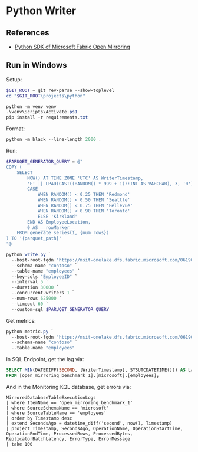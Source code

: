 # Python Writer

## References

* [Python SDK of Microsoft Fabric Open Mirroring](https://github.com/microsoft/fabric-toolbox/tree/main/tools/OpenMirroringPythonSDK)

## Run in Windows

Setup:

```powershell
$GIT_ROOT = git rev-parse --show-toplevel
cd "$GIT_ROOT\projects\python"

python -m venv venv
.\venv\Scripts\Activate.ps1
pip install -r requirements.txt
```

Format:

```powershell
python -m black --line-length 2000 .
```

Run:

```powershell
$PARUQET_GENERATOR_QUERY = @"
COPY (
    SELECT 
        NOW() AT TIME ZONE 'UTC' AS WriterTimestamp,
        'E' || LPAD(CAST((RANDOM() * 999 + 1)::INT AS VARCHAR), 3, '0') AS EmployeeID,
        CASE 
            WHEN RANDOM() < 0.25 THEN 'Redmond'
            WHEN RANDOM() < 0.50 THEN 'Seattle'
            WHEN RANDOM() < 0.75 THEN 'Bellevue'
            WHEN RANDOM() < 0.90 THEN 'Toronto'
            ELSE 'Kirkland'
        END AS EmployeeLocation,
        0 AS __rowMarker__
    FROM generate_series(1, {num_rows})
) TO '{parquet_path}'
"@

python write.py `
  --host-root-fqdn "https://msit-onelake.dfs.fabric.microsoft.com/061901d0-4d8b-4c91-b78f-2f11189fe530/1b74d8c9-0785-40b9-8120-be8d92baf650" `
  --schema-name "contoso" `
  --table-name "employees" `
  --key-cols "EmployeeID" `
  --interval 5 `
  --duration 30000 `
  --concurrent-writers 1 `
  --num-rows 625000 `
  --timeout 60 `
  --custom-sql $PARUQET_GENERATOR_QUERY
```

Get metrics:

```powershell
python metric.py `
  --host-root-fqdn "https://msit-onelake.dfs.fabric.microsoft.com/061901d0-4d8b-4c91-b78f-2f11189fe530/1b74d8c9-0785-40b9-8120-be8d92baf650" `
  --schema-name "contoso" `
  --table-name "employees"
```


In SQL Endpoint, get the lag via:

```sql
SELECT MIN(DATEDIFF(SECOND, [WriterTimestamp], SYSUTCDATETIME())) AS LastWriteAgoInSeconds
FROM [open_mirroring_benchmark_1].[microsoft].[employees];
```

And in the Monitoring KQL database, get errors via:

```kql
MirroredDatabaseTableExecutionLogs
| where ItemName == 'open_mirroring_benchmark_1'
| where SourceSchemaName == 'microsoft'
| where SourceTableName == 'employees'
| order by Timestamp desc 
| extend SecondsAgo = datetime_diff('second', now(), Timestamp)
| project Timestamp, SecondsAgo, OperationName, OperationStartTime, OperationEndTime, ProcessedRows, ProcessedBytes, ReplicatorBatchLatency, ErrorType, ErrorMessage
| take 100
```